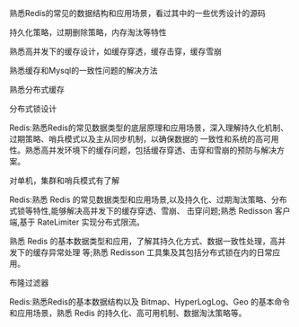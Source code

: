 熟悉Redis的常见的数据结构和应用场景，看过其中的一些优秀设计的源码

持久化策略，过期删除策略，内存淘汰等特性

熟悉高并发下的缓存设计，如缓存穿透，缓存击穿，缓存雪崩


熟悉缓存和Mysql的一致性问题的解决方法

熟悉分布式缓存

分布式锁设计

Redis:熟悉Redis的常见数据类型的底层原理和应用场景，深入理解持久化机制、过期策略、哨兵模式以及主从同步机制，以确保数据的
一致性和系统的高可用性。熟悉高并发环境下的缓存问题，包括缓存穿透、击穿和雪崩的预防与解决方案。

对单机，集群和哨兵模式有了解


Redis:熟悉 Redis 的常见数据类型和应用场景,以及持久化、过期淘汰策略、分布式锁等特性,能够解决高并发下的缓存穿透、雪崩、
击穿问题;熟悉 Redisson 客户端,基于 RateLimiter 实现分布式限流。


熟悉 Redis 的基本数据类型和应用，了解其持久化方式、数据一致性处理，高并发下的缓存异常处理
等;熟悉 Redisson 工具集及其包括分布式锁在内的日常应用。

布隆过滤器


Redis:熟悉Redis的基本数据结构以及 Bitmap、HyperLogLog、Geo 的基本命令和应用场景，熟悉 Redis
的持久化、高可用机制、数据淘汰策略等。